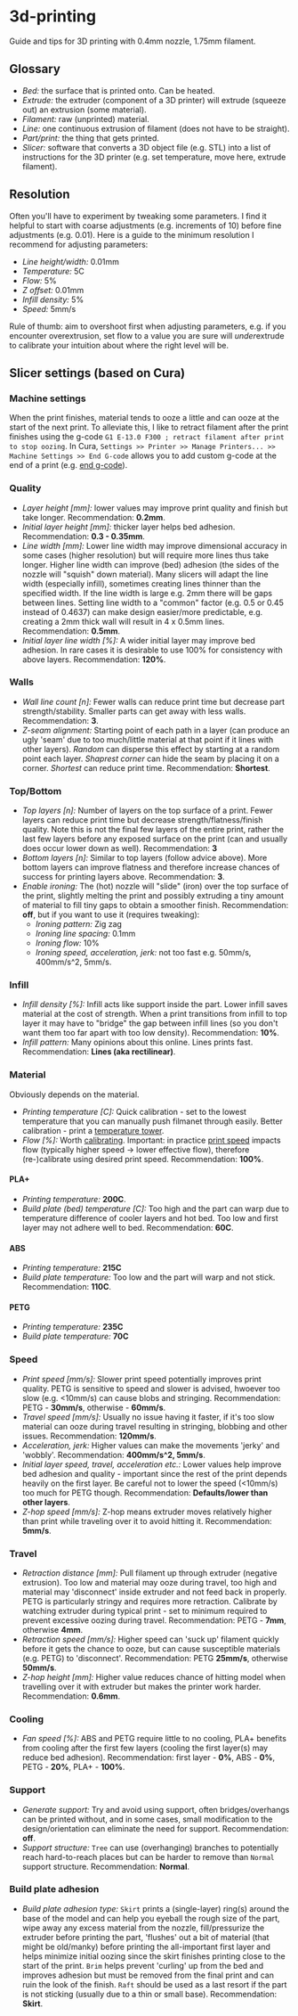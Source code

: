 # 3d-printing

Guide and tips for 3D printing with 0.4mm nozzle, 1.75mm filament.

## Glossary

 - *Bed:* the surface that is printed onto. Can be heated.
 - *Extrude:* the extruder (component of a 3D printer) will extrude (squeeze out) an extrusion (some material).
 - *Filament:* raw (unprinted) material.
 - *Line:* one continuous extrusion of filament (does not have to be straight).
 - *Part/print:* the thing that gets printed.
 - *Slicer:* software that converts a 3D object file (e.g. STL) into a list of instructions for the 3D printer (e.g. set temperature, move here, extrude filament).

## Resolution
Often you'll have to experiment by tweaking some parameters. I find it helpful to start with coarse adjustments (e.g. increments of 10) before fine adjustments (e.g. 0.01). Here is a guide to the minimum resolution I recommend for adjusting parameters:
 - *Line height/width:* 0.01mm
 - *Temperature:* 5C
 - *Flow:* 5%
 - *Z offset:* 0.01mm
 - *Infill density:* 5%
 - *Speed:* 5mm/s

Rule of thumb: aim to overshoot first when adjusting parameters, e.g. if you encounter overextrusion, set flow to a value you are sure will *under*extrude to calibrate your intuition about where the right level will be.

## Slicer settings (based on Cura)

### Machine settings
When the print finishes, material tends to ooze a little and can ooze at the start of the next print. To alleviate this, I like to retract filament after the print finishes using the g-code `G1 E-13.0 F300 ; retract filament after print to stop oozing`. In Cura, `Settings >> Printer >> Manage Printers... >> Machine Settings >> End G-code` allows you to add custom g-code at the end of a print (e.g. [end g-code](end_gcode.txt)).

### Quality
 - *Layer height [mm]:* lower values may improve print quality and finish but take longer. Recommendation: **0.2mm**.
 - *Initial layer height [mm]:* thicker layer helps bed adhesion. Recommendation: **0.3 - 0.35mm**.
 - *Line width [mm]:* Lower line width may improve dimensional accuracy in some cases (higher resolution) but will require more lines thus take longer. Higher line width can improve (bed) adhesion (the sides of the nozzle will "squish" down material). Many slicers will adapt the line width (especially infill), sometimes creating lines thinner than the specified width. If the line width is large e.g. 2mm there will be gaps between lines. Setting line width to a "common" factor (e.g. 0.5 or 0.45 instead of 0.4637) can make design easier/more predictable, e.g. creating a 2mm thick wall will result in 4 x 0.5mm lines. Recommendation: **0.5mm**.
 - *Initial layer line width [%]:* A wider initial layer may improve bed adhesion. In rare cases it is desirable to use 100% for consistency with above layers. Recommendation: **120%**.

### Walls

 - *Wall line count [n]:* Fewer walls can reduce print time but decrease part strength/stability. Smaller parts can get away with less walls. Recommendation: **3**.
 - *Z-seam alignment:* Starting point of each path in a layer (can produce an ugly 'seam' due to too much/little material at that point if it lines with other layers). *Random* can disperse this effect by starting at a random point each layer. *Shaprest corner* can hide the seam by placing it on a corner. *Shortest* can reduce print time. Recommendation: **Shortest**.

### Top/Bottom

 - *Top layers [n]:* Number of layers on the top surface of a print. Fewer layers can reduce print time but decrease strength/flatness/finish quality. Note this is not the final few layers of the entire print, rather the last few layers before any exposed surface on the print (can and usually does occur lower down as well). Recommendation: **3**
 - *Bottom layers [n]:* Similar to top layers (follow advice above). More bottom layers can improve flatness and therefore increase chances of success for printing layers above. Recommendation: **3**.
 - *Enable ironing:* The (hot) nozzle will "slide" (iron) over the top surface of the print, slightly melting the print and possibly extruding a tiny amount of material to fill tiny gaps to obtain a smoother finish. Recommendation: **off**, but if you want to use it (requires tweaking):
    - *Ironing pattern:* Zig zag
    - *Ironing line spacing:* 0.1mm
    - *Ironing flow:* 10%
    - *Ironing speed, acceleration, jerk:* not too fast e.g. 50mm/s, 400mm/s^2, 5mm/s.

### Infill

 - *Infill density [%]:* Infill acts like support inside the part. Lower infill saves material at the cost of strength. When a print transitions from infill to top layer it may have to "bridge" the gap between infill lines (so you don't want them too far apart with too low density). Recommendation: **10%**.
 - *Infill pattern:* Many opinions about this online. Lines prints fast. Recommendation: **Lines (aka rectilinear)**.

### Material
Obviously depends on the material.
 - *Printing temperature [C]:* Quick calibration - set to the lowest temperature that you can manually push filmanet through easily. Better calibration - print a [temperature tower](https://www.thingiverse.com/thing:2729076).
 - *Flow [%]:* Worth [calibrating](https://3dprintbeginner.com/artillery-sidewinder-x1-calibration-guide). Important: in practice [print speed](#speed) impacts flow (typically higher speed -> lower effective flow), therefore (re-)calibrate using desired print speed. Recommendation: **100%**.
#### PLA+
 - *Printing temperature:* **200C**.
 - *Build plate (bed) temperature [C]:* Too high and the part can warp due to temperature difference of cooler layers and hot bed. Too low and first layer may not adhere well to bed.  Recommendation: **60C**.
#### ABS
- *Printing temperature:* **215C**
- *Build plate temperature:* Too low and the part will warp and not stick. Recommendation: **110C**.
#### PETG
- *Printing temperature:* **235C**
- *Build plate temperature:* **70C**

### Speed
 - *Print speed [mm/s]:* Slower print speed potentially improves print quality. PETG is sensitive to speed and slower is advised, hwoever too slow (e.g. <10mm/s) can cause blobs and stringing. Recommendation: PETG - **30mm/s**, otherwise - **60mm/s**.
 - *Travel speed [mm/s]:* Usually no issue having it faster, if it's too slow material can ooze during travel resulting in stringing, blobbing and other issues. Recommendation: **120mm/s**.
 - *Acceleration, jerk:* Higher values can make the movements 'jerky' and 'wobbly'. Recommendation: **400mm/s^2, 5mm/s**.
 - *Initial layer speed, travel, acceleration etc.:* Lower values help improve bed adhesion and quality - important since the rest of the print depends heavily on the first layer. Be careful not to lower the speed (<10mm/s) too much for PETG though. Recommendation: **Defaults/lower than other layers**.
 - *Z-hop speed [mm/s]:* Z-hop means extruder moves relatively higher than print while traveling over it to avoid hitting it. Recommendation: **5mm/s**.

### Travel
 - *Retraction distance [mm]:* Pull filament up through extruder (negative extrusion). Too low and material may ooze during travel, too high and material may 'disconnect' inside extruder and not feed back in properly. PETG is particularly stringy and requires more retraction. Calibrate by watching extruder during typical print - set to minimum required to prevent excessive oozing during travel. Recommendation: PETG - **7mm**, otherwise **4mm**.
 - *Retraction speed [mm/s]:* Higher speed can 'suck up' filament quickly before it gets the chance to ooze, but can cause susceptible materials (e.g. PETG) to 'disconnect'. Recommendation: PETG **25mm/s**, otherwise **50mm/s**.
 - *Z-hop height [mm]:* Higher value reduces chance of hitting model when travelling over it with extruder but makes the printer work harder. Recommendation: **0.6mm**.

### Cooling
 - *Fan speed [%]:* ABS and PETG require little to no cooling, PLA+ benefits from cooling after the first few layers (cooling the first layer(s) may reduce bed adhesion). Recommendation: first layer - **0%**, ABS - **0%**, PETG - **20%**, PLA+ - **100%**.

### Support
 - *Generate support:* Try and avoid using support, often bridges/overhangs can be printed without, and in some cases, small modification to the design/orientation can eliminate the need for support. Recommendation: **off**.
 - *Support structure:* `Tree` can use (overhanging) branches to potentially reach hard-to-reach places but can be harder to remove than `Normal` support structure. Recommendation: **Normal**.

### Build plate adhesion
 - *Build plate adhesion type:* `Skirt` prints a (single-layer) ring(s) around the base of the model and can help you eyeball the rough size of the part, wipe away any excess material from the nozzle, fill/pressurize the extruder before printing the part, 'flushes' out a bit of material (that might be old/manky) before printing the all-important first layer and helps minimize initial oozing since the skirt finishes printing close to the start of the print. `Brim` helps prevent 'curling' up from the bed and improves adhesion but must be removed from the final print and can ruin the look of the finish. `Raft` should be used as a last resort if the part is not sticking (usually due to a thin or small base). Recommendation: **Skirt**.
